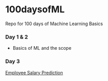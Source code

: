 # 100daysofML
Repo for 100 days of Machine Learning Basics

### Day 1 & 2
- Basics of ML and the scope

### Day 3
[Employee Salary Prediction](https://github.com/nagavenkateshgavini/100daysofML/blob/main/day_1_employee_salary_prediction.ipynb)
